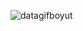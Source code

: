 
![datagifboyut](https://user-images.githubusercontent.com/79328400/168866958-c2cbdfc4-b027-4397-804f-d9860d85d955.gif)





